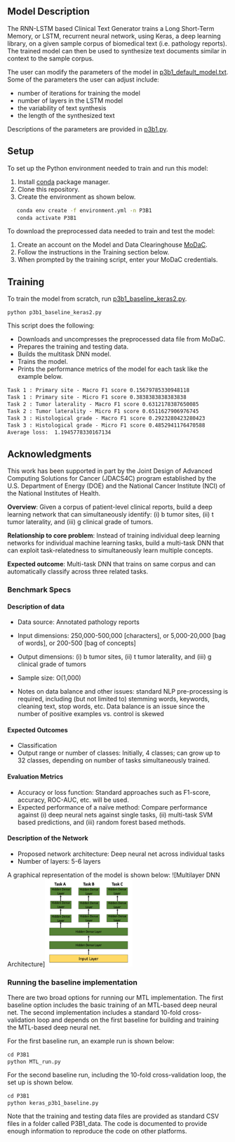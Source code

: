 ## Model Description

The RNN-LSTM based Clinical Text Generator trains a Long Short-Term Memory, or LSTM, recurrent neural network, using Keras, a deep learning library, on a given sample corpus of biomedical text (i.e. pathology reports). The trained model can then be used to synthesize text documents similar in context to the sample corpus.

The user can modify the parameters of the model in [p3b1_default_model.txt](https://github.com/CBIIT/NCI-DOE-Collab-Pilot3-Multitask-DNN-NLP-Extraction/blob/master/Pilot3/P3B1/p3b1_default_model.txt). Some of the parameters the user can adjust include: 
 * number of iterations for training the model
 * number of layers in the LSTM model
 * the variability of text synthesis
 * the length of the synthesized text

Descriptions of the parameters are provided in [p3b1.py](https://github.com/CBIIT/NCI-DOE-Collab-Pilot3-Multitask-DNN-NLP-Extraction/blob/master/Pilot3/P3B1/p3b1.py).

## Setup

To set up the Python environment needed to train and run this model:
1. Install [conda](https://docs.conda.io/en/latest/) package manager. 
2. Clone this repository. 
3. Create the environment as shown below.

```bash
   conda env create -f environment.yml -n P3B1
   conda activate P3B1
```

To download the preprocessed data needed to train and test the model:
1. Create an account on the Model and Data Clearinghouse [MoDaC](https://modac.cancer.gov). 
2. Follow the instructions in the Training section below.
3. When prompted by the training script, enter your MoDaC credentials.

## Training

To train the model from scratch, run [p3b1_baseline_keras2.py](https://github.com/CBIIT/NCI-DOE-Collab-Pilot3-Multitask-DNN-NLP-Extraction/blob/master/Pilot3/P3B1/p3b1_baseline_keras2.py). 

```
python p3b1_baseline_keras2.py
```

This script does the following:
 * Downloads and uncompresses the preprocessed data file from MoDaC.
 * Prepares the training and testing data.
 * Builds the multitask DNN model.
 * Trains the model.
 * Prints the performance metrics of the model for each task like the example below.

```
Task 1 : Primary site - Macro F1 score 0.15679785330948118
Task 1 : Primary site - Micro F1 score 0.3838383838383838
Task 2 : Tumor laterality - Macro F1 score 0.6312178387650085
Task 2 : Tumor laterality - Micro F1 score 0.6511627906976745
Task 3 : Histological grade - Macro F1 score 0.2923280423280423
Task 3 : Histological grade - Micro F1 score 0.4852941176470588
Average loss:  1.1945778330167134
```

## Acknowledgments
   
This work has been supported in part by the Joint Design of Advanced Computing Solutions for Cancer (JDACS4C) program established by the U.S. Department of Energy (DOE) and the National Cancer Institute (NCI) of the National Institutes of Health.

**Overview**: Given a corpus of patient-level clinical reports, build a deep learning network that can simultaneously identify: (i) b tumor sites, (ii) t tumor laterality, and (iii) g clinical grade of tumors.

**Relationship to core problem**: Instead of training individual deep learning networks for individual machine learning tasks, build a multi-task DNN that can exploit task-relatedness to simultaneously learn multiple concepts.

**Expected outcome**: Multi-task DNN that trains on same corpus and can automatically classify across three related tasks.

### Benchmark Specs

#### Description of data
* Data source: Annotated pathology reports
* Input dimensions: 250,000-500,000 [characters], or 5,000-20,000 [bag of words], or 200-500 [bag of concepts]
* Output dimensions: (i) b tumor sites, (ii) t tumor laterality, and (iii) g clinical grade of tumors

* Sample size: O(1,000)
* Notes on data balance and other issues: standard NLP pre-processing is required, including (but not limited to) stemming words, keywords, cleaning text, stop words, etc. Data balance is an issue since the number of positive examples vs. control is skewed

#### Expected Outcomes
* Classification
* Output range or number of classes: Initially, 4 classes; can grow up to 32 classes, depending on number of tasks simultaneously trained.

#### Evaluation Metrics
* Accuracy or loss function: Standard approaches such as F1-score, accuracy, ROC-AUC, etc. will be used.
* Expected performance of a naïve method: Compare performance against (i) deep neural nets against single tasks, (ii) multi-task SVM based predictions, and (iii) random forest based methods.

#### Description of the Network
* Proposed network architecture: Deep neural net across individual tasks
* Number of layers: 5-6 layers

A graphical representation of the model is shown below:
![Multilayer DNN Architecture]<img src="https://github.com/CBIIT/NCI-DOE-Collab-Pilot3-Multitask-DNN-NLP-Extraction/blob/master/Pilot3/P3B1/multilayer-dnn.png" width="200" height="200">

### Running the baseline implementation
There are two broad options for running our MTL implementation. The first baseline option includes the basic training of an MTL-based deep neural net. The second implementation includes a standard 10-fold cross-validation loop and depends on the first baseline for building and training the MTL-based deep neural net.

For the first baseline run, an example run is shown below:
```
cd P3B1
python MTL_run.py
```

For the second baseline run, including the 10-fold cross-validation loop, the set up is shown below.
```
cd P3B1
python keras_p3b1_baseline.py
```

Note that the training and testing data files are provided as standard CSV files in a folder called P3B1_data. The code is documented to provide enough information to reproduce the code on other platforms.






